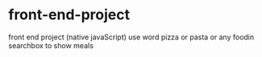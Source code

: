 # front-end-project
front end project (native javaScript)
use word pizza or pasta or any foodin searchbox to show meals
